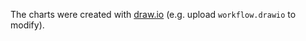 The charts were created with [draw.io](https://www.draw.io/) (e.g. upload `workflow.drawio` to modify).
